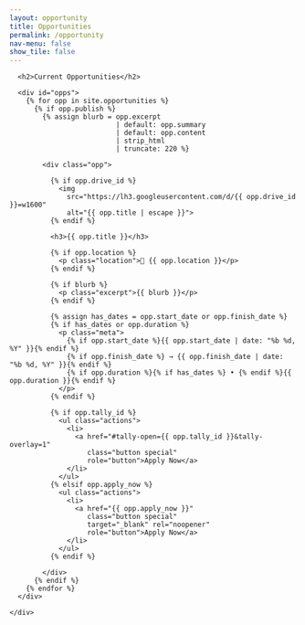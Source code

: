 ```yaml
---
layout: opportunity
title: Opportunities
permalink: /opportunity
nav-menu: false
show_tile: false
---
```


<div id="main" class="alt">
  <section id="ten">
    <div class="inner">

      <h2>Current Opportunities</h2>

      <div id="opps">
        {% for opp in site.opportunities %}
          {% if opp.publish %}
            {% assign blurb = opp.excerpt
                              | default: opp.summary
                              | default: opp.content
                              | strip_html
                              | truncate: 220 %}

            <div class="opp">

              {% if opp.drive_id %}
                <img
                  src="https://lh3.googleusercontent.com/d/{{ opp.drive_id }}=w1600"
                  alt="{{ opp.title | escape }}">
              {% endif %}

              <h3>{{ opp.title }}</h3>

              {% if opp.location %}
                <p class="location">📍 {{ opp.location }}</p>
              {% endif %}

              {% if blurb %}
                <p class="excerpt">{{ blurb }}</p>
              {% endif %}

              {% assign has_dates = opp.start_date or opp.finish_date %}
              {% if has_dates or opp.duration %}
                <p class="meta">
                  {% if opp.start_date %}{{ opp.start_date | date: "%b %d, %Y" }}{% endif %}
                  {% if opp.finish_date %} → {{ opp.finish_date | date: "%b %d, %Y" }}{% endif %}
                  {% if opp.duration %}{% if has_dates %} • {% endif %}{{ opp.duration }}{% endif %}
                </p>
              {% endif %}

              {% if opp.tally_id %}
                <ul class="actions">
                  <li>
                    <a href="#tally-open={{ opp.tally_id }}&tally-overlay=1"
                       class="button special"
                       role="button">Apply Now</a>
                  </li>
                </ul>
              {% elsif opp.apply_now %}
                <ul class="actions">
                  <li>
                    <a href="{{ opp.apply_now }}"
                       class="button special"
                       target="_blank" rel="noopener"
                       role="button">Apply Now</a>
                  </li>
                </ul>
              {% endif %}

            </div>
          {% endif %}
        {% endfor %}
      </div>

    </div>
  </section>
</div>

<style>
  /* Grid */
  #opps {
    display: grid;
    grid-template-columns: repeat(auto-fit, minmax(280px, 1fr));
    gap: 1.25rem;
    margin-top: 1rem;
  }

  /* Card — square corners to match theme */
  #opps .opp {
    background: #161a22;
    color: #e6e9ef;
    border: 1px solid rgba(230,233,239,0.10);
    border-radius: 0;
    padding: 1rem;
    box-shadow: none;
  }

  /* Image — square corners, natural aspect */
  #opps .opp img {
    width: 100%;
    height: auto;
    display: block;
    border-radius: 0;
    margin-bottom: 0.5rem;
  }

  /* Text */
  #opps .opp h3 {
    margin: 0.25rem 0 0.25rem;
    line-height: 1.25;
    color: #ffffff;
  }
  #opps .opp .location {
    margin: 0 0 0.5rem;
    color: rgba(230,233,239,0.68);
    font-weight: 600;
  }
  #opps .opp .excerpt {
    margin: 0 0 0.5rem;
    color: rgba(230,233,239,0.68);
  }
  #opps .opp .meta {
    margin: 0 0 0.75rem;
    color: rgba(230,233,239,0.68);
    font-size: 0.95rem;
  }

  /* Buttons: use theme defaults (white buttons, square corners) via .button */

/* Make the image link feel interactive */
#opps .opp a.js-open-opp {
  display: block;
  position: relative;
  outline: none;
}

#opps .opp a.js-open-opp img {
  transition: transform .18s ease, filter .18s ease;
}

/* Hover/focus: slight lift + dim for contrast */
#opps .opp a.js-open-opp:hover img,
#opps .opp a.js-open-opp:focus img {
  cursor: pointer;
  transform: translateY(-2px);
  filter: brightness(0.92);
}

/* Optional: add a faint overlay on hover/focus (no rounded corners) */
#opps .opp a.js-open-opp::after {
  content: "";
  position: absolute;
  inset: 0;
  background: rgba(255,255,255,0);
  transition: background .18s ease;
}
#opps .opp a.js-open-opp:hover::after,
#opps .opp a.js-open-opp:focus::after {
  background: rgba(255,255,255,0.04);
}

/* ===== Modal base ===== */
.modal { 
  position: fixed; 
  inset: 0; 
  display: none; 
  z-index: 1000; 
}
.modal.is-open { display: block; }

/* Backdrop */
.modal__backdrop {
  position: absolute;
  inset: 0;
  background: rgba(0,0,0,.6);
}

/* Dialog */
.modal__dialog {
  position: relative;
  z-index: 1;
  max-width: 720px;
  margin: 6vh auto;
  background: #161a22; /* matches your card bg */
  color: #e6e9ef;
  border: 1px solid rgba(230,233,239,0.10);
  padding: 1.25rem;
  border-radius: 0;     /* square corners to match theme */
}

/* Close (X) */
.modal__close {
  position: absolute;
  top: .5rem;
  right: .75rem;
  background: transparent;
  border: 0;
  font-size: 1.5rem;
  color: #e6e9ef;
  cursor: pointer;
}

/* Image inside modal */
.modal__image-wrap img {
  width: 100%;
  height: auto;
  display: block;
  margin-bottom: .75rem;
}

/* Meta + summary */
#opp-modal .meta {
  color: rgba(230,233,239,0.68);
  margin: .25rem 0 .75rem;
}

</style>

<script>
  // Format helper
  function fmtDate(d) {
    if (!d) return "";
    try { return new Date(d).toLocaleDateString(undefined, { year:'numeric', month:'short', day:'2-digit' }); }
    catch(e){ return d; }
  }

  (function(){
    const modal = document.getElementById('opp-modal');
    const img   = document.getElementById('opp-modal-img');
    const title = document.getElementById('opp-modal-title');
    const meta  = document.getElementById('opp-modal-meta');
    const sum   = document.getElementById('opp-modal-summary');
    const acts  = document.getElementById('opp-modal-actions');

    // Expose globally so we can call from HTML attributes
    window.openOppModal = function(el){
      const d = el.dataset;

      // Title
      title.textContent = d.title || '';

      // Meta line
      const parts = [];
      if (d.location) parts.push('📍 ' + d.location);

      const dates =
        (d.start ? fmtDate(d.start) : '') +
        (d.finish ? ' → ' + fmtDate(d.finish) : '');

      const hasDates = !!(d.start || d.finish);
      const duration = d.duration || '';

      const mid = [dates, (hasDates && duration ? ' • ' : '') + duration].join('').trim();
      meta.textContent = [parts.join(''), (parts.length && mid ? ' • ' : '') + mid].join('');

      // Summary
      sum.textContent = d.summary || '';

      // Image
      if (d.drive) {
        img.src = `https://lh3.googleusercontent.com/d/${d.drive}=w1600`;
        img.style.display = '';
      } else {
        img.removeAttribute('src');
        img.style.display = 'none';
      }

      // Actions (Apply)
      acts.innerHTML = '';
      if (d.tally) {
        const li = document.createElement('li');
        const a  = document.createElement('a');
        a.className = 'button';
        a.textContent = 'Apply Now';
        a.href = `#tally-open=${d.tally}&tally-overlay=1`;
        li.appendChild(a);
        acts.appendChild(li);
      }

      // Show
      modal.classList.add('is-open');
      modal.setAttribute('aria-hidden', 'false');
    };

    window.closeOppModal = function(){
      modal.classList.remove('is-open');
      modal.setAttribute('aria-hidden', 'true');
    };

    // Close on backdrop / X / ESC
    document.addEventListener('click', (e) => {
      if (e.target.closest('.js-close-opp')) { e.preventDefault(); window.closeOppModal(); }
      if (e.target === document.querySelector('#opp-modal .modal__backdrop')) { e.preventDefault(); window.closeOppModal(); }
    });
    document.addEventListener('keydown', (e) => {
      if (e.key === 'Escape' && modal.classList.contains('is-open')) window.closeOppModal();
    });
  })();
</script>

<!-- Tally popup script (needed for #tally-open links) -->
<script async src="https://tally.so/widgets/embed.js"></script>

<!-- Tally popup script (only needed if using tally_id links) -->
<script async src="https://tally.so/widgets/embed.js"></script>